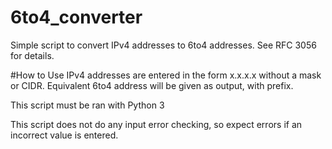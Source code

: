 # 6to4_converter
Simple script to convert IPv4 addresses to 6to4 addresses.  See RFC 3056 for details.

#How to Use
IPv4 addresses are entered in the form x.x.x.x without a mask or CIDR. Equivalent 6to4 address will be given as output, with prefix.

This script must be ran with Python 3


This script does not do any input error checking, so expect errors if an incorrect value is entered.
